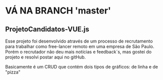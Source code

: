 # VÁ NA BRANCH 'master'
## ProjetoCandidatos-VUE.js

Esse projeto foi desenvolvido através de um processo de recrutamento para trabalhar como free-lancer remoto em uma empresa de São Paulo.
Porém o recrutador não deu mais notícias e feedback´s, mas gostei do projeto e resolvi postar aqui no gitHub.

Basicamente é um CRUD que contém dois tipos de gráficos: de linha e de "pizza"
